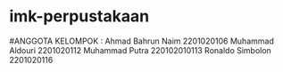# imk-perpustakaan
#ANGGOTA KELOMPOK :
Ahmad Bahrun Naim 2201020106
Muhammad Aldouri 2201020112
Muhammad Putra 220102010113
Ronaldo Simbolon 2201020116
